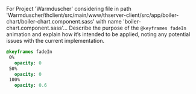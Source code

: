 For Project 'Warmduscher' considering file in path 'Warmduscher/thclient/src/main/www/thserver-client/src/app/boiler-chart/boiler-chart.component.sass' with name 'boiler-chart.component.sass'... 
Describe the purpose of the `@keyframes fadeIn` animation and explain how it’s intended to be applied, noting any potential issues with the current implementation.

```sass
@keyframes fadeIn
 0%
   opacity: 0
 50%
   opacity: 0
 100%
   opacity: 0.6
```